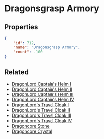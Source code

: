 # Dragonsgrasp Armory

<no description available>

## Properties

```json
{
    "id": 712,
    "name": "Dragonsgrasp Armory",
    "count": -100
}
```

## Related

- [DragonLord Captain's Helm I](../items/20390-dragonlord-captain-s-helm-i.md)
- [DragonLord Captain's Helm II](../items/20391-dragonlord-captain-s-helm-ii.md)
- [DragonLord Captain's Helm III](../items/20392-dragonlord-captain-s-helm-iii.md)
- [DragonLord Captain's Helm IV](../items/20393-dragonlord-captain-s-helm-iv.md)
- [DragonLord's Travel Cloak I](../items/20394-dragonlord-s-travel-cloak-i.md)
- [DragonLord's Travel Cloak II](../items/20395-dragonlord-s-travel-cloak-ii.md)
- [DragonLord's Travel Cloak III](../items/20396-dragonlord-s-travel-cloak-iii.md)
- [DragonLord's Travel Cloak IV](../items/20397-dragonlord-s-travel-cloak-iv.md)
- [Dragoncore Stone](../items/20398-dragoncore-stone.md)
- [Dragoncore Crystal](../items/20416-dragoncore-crystal.md)

